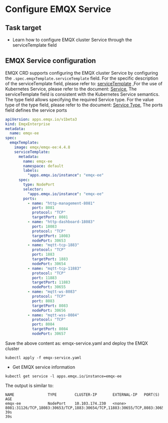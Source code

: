 # Configure EMQX Service

## Task target
- Learn how to configure EMQX cluster Service through the serviceTemplate field

## EMQX Service configuration

EMQX CRD supports configuring the EMQX cluster Service by configuring the `.spec.emqxTemplate.serviceTemplate` field. For the specific description of the serviceTemplate field, please refer to: [serviceTemplate](https://github.com/emqx/emqx-operator/blob/main/docs/en_US/reference/v1beta3-reference.md#servicetemplate) ,For the use of Kubernetes Service, please refer to the document: [Service](https://kubernetes.io/docs/concepts/services-networking/service/), The serviceTemplate field is consistent with the Kubernetes Service semantics. The type field allows specifying the required Service type. For the value type of the type field, please refer to the document: [Service Type](https://kubernetes.io/docs/concepts/services-networking/service/#publishing-services-service-types), The ports field defines the service ports

```yaml
apiVersion: apps.emqx.io/v1beta3
kind: EmqxEnterprise
metadata:
  name: emqx-ee
spec:
  emqxTemplate:
    image: emqx/emqx-ee:4.4.8
    serviceTemplate:
      metadata:
        name: emqx-ee
        namespace: default
        labels:
          "apps.emqx.io/instance": "emqx-ee"
      spec:
        type: NodePort
        selector:
          "apps.emqx.io/instance": "emqx-ee"
        ports:
          - name: "http-management-8081"
            port: 8081
            protocol: "TCP"
            targetPort: 8081
          - name: "http-dashboard-18083"
            port: 18083
            protocol: "TCP"
            targetPort: 18083
            nodePort: 30653
          - name: "mqtt-tcp-1883"
            protocol: "TCP"
            port: 1883
            targetPort: 1883
            nodePort: 30654
          - name: "mqtt-tcp-11883"
            protocol: "TCP"
            port: 11883
            targetPort: 11883
            nodePort: 30655
          - name: "mqtt-ws-8083"
            protocol: "TCP"
            port: 8083
            targetPort: 8083
            nodePort: 30656
          - name: "mqtt-wss-8084"
            protocol: "TCP"
            port: 8084
            targetPort: 8084
            nodePort: 30657
```

Save the above content as: emqx-service.yaml and deploy the EMQX cluster

```
kubectl apply -f emqx-service.yaml
```

- Get EMQX service information

```
kubectl get service -l apps.emqx.io/instance=emqx-ee
```

The output is similar to:

```
NAME               TYPE        CLUSTER-IP       EXTERNAL-IP   PORT(S)                                                                                       AGE
emqx-ee            NodePort    10.103.174.230   <none>        8081:31126/TCP,18083:30653/TCP,1883:30654/TCP,11883:30655/TCP,8083:30656/TCP,8084:30657/TCP   39s                                                                                    39s
```

